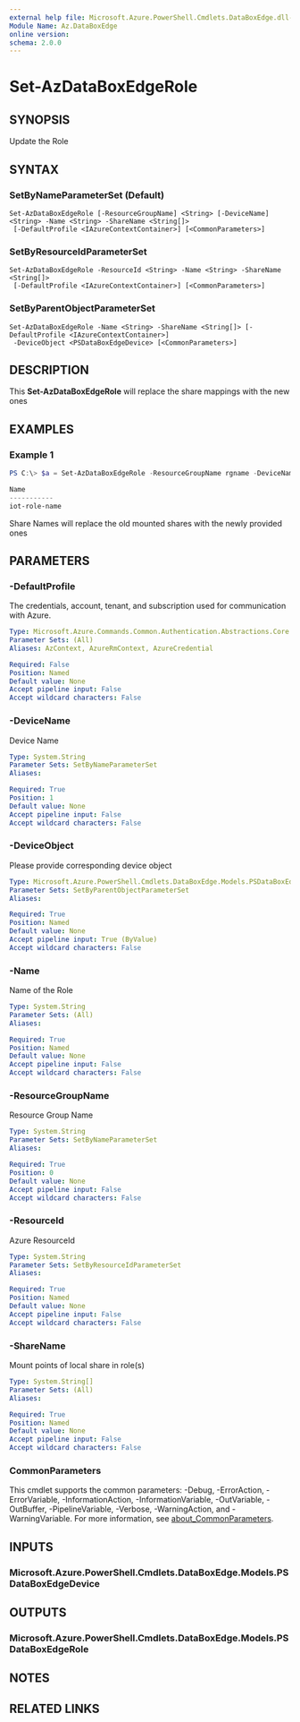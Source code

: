 ```yaml
---
external help file: Microsoft.Azure.PowerShell.Cmdlets.DataBoxEdge.dll-Help.xml
Module Name: Az.DataBoxEdge
online version:
schema: 2.0.0
---
```


# Set-AzDataBoxEdgeRole

## SYNOPSIS
Update the Role

## SYNTAX

### SetByNameParameterSet (Default)
```
Set-AzDataBoxEdgeRole [-ResourceGroupName] <String> [-DeviceName] <String> -Name <String> -ShareName <String[]>
 [-DefaultProfile <IAzureContextContainer>] [<CommonParameters>]
```

### SetByResourceIdParameterSet
```
Set-AzDataBoxEdgeRole -ResourceId <String> -Name <String> -ShareName <String[]>
 [-DefaultProfile <IAzureContextContainer>] [<CommonParameters>]
```

### SetByParentObjectParameterSet
```
Set-AzDataBoxEdgeRole -Name <String> -ShareName <String[]> [-DefaultProfile <IAzureContextContainer>]
 -DeviceObject <PSDataBoxEdgeDevice> [<CommonParameters>]
```

## DESCRIPTION
This **Set-AzDataBoxEdgeRole** will replace the share mappings with the new ones

## EXAMPLES

### Example 1
```powershell
PS C:\> $a = Set-AzDataBoxEdgeRole -ResourceGroupName rgname -DeviceName device-name -Name role-name -ShareName sharename1,sharename2,sharename3

Name 
-----------
iot-role-name
```

Share Names will replace the old mounted shares with the newly provided ones

## PARAMETERS

### -DefaultProfile
The credentials, account, tenant, and subscription used for communication with Azure.

```yaml
Type: Microsoft.Azure.Commands.Common.Authentication.Abstractions.Core.IAzureContextContainer
Parameter Sets: (All)
Aliases: AzContext, AzureRmContext, AzureCredential

Required: False
Position: Named
Default value: None
Accept pipeline input: False
Accept wildcard characters: False
```

### -DeviceName
Device Name

```yaml
Type: System.String
Parameter Sets: SetByNameParameterSet
Aliases:

Required: True
Position: 1
Default value: None
Accept pipeline input: False
Accept wildcard characters: False
```

### -DeviceObject
Please provide corresponding device object

```yaml
Type: Microsoft.Azure.PowerShell.Cmdlets.DataBoxEdge.Models.PSDataBoxEdgeDevice
Parameter Sets: SetByParentObjectParameterSet
Aliases:

Required: True
Position: Named
Default value: None
Accept pipeline input: True (ByValue)
Accept wildcard characters: False
```

### -Name
Name of the Role

```yaml
Type: System.String
Parameter Sets: (All)
Aliases:

Required: True
Position: Named
Default value: None
Accept pipeline input: False
Accept wildcard characters: False
```

### -ResourceGroupName
Resource Group Name

```yaml
Type: System.String
Parameter Sets: SetByNameParameterSet
Aliases:

Required: True
Position: 0
Default value: None
Accept pipeline input: False
Accept wildcard characters: False
```

### -ResourceId
Azure ResourceId

```yaml
Type: System.String
Parameter Sets: SetByResourceIdParameterSet
Aliases:

Required: True
Position: Named
Default value: None
Accept pipeline input: False
Accept wildcard characters: False
```

### -ShareName
Mount points of local share in role(s)

```yaml
Type: System.String[]
Parameter Sets: (All)
Aliases:

Required: True
Position: Named
Default value: None
Accept pipeline input: False
Accept wildcard characters: False
```

### CommonParameters
This cmdlet supports the common parameters: -Debug, -ErrorAction, -ErrorVariable, -InformationAction, -InformationVariable, -OutVariable, -OutBuffer, -PipelineVariable, -Verbose, -WarningAction, and -WarningVariable. For more information, see [about_CommonParameters](http://go.microsoft.com/fwlink/?LinkID=113216).

## INPUTS

### Microsoft.Azure.PowerShell.Cmdlets.DataBoxEdge.Models.PSDataBoxEdgeDevice

## OUTPUTS

### Microsoft.Azure.PowerShell.Cmdlets.DataBoxEdge.Models.PSDataBoxEdgeRole

## NOTES

## RELATED LINKS
